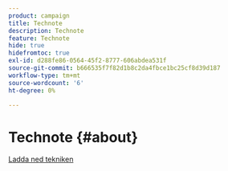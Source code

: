 ```yaml
---
product: campaign
title: Technote
description: Technote
feature: Technote
hide: true
hidefromtoc: true
exl-id: d288fe86-0564-45f2-8777-606abdea531f
source-git-commit: b666535f7f82d1b8c2da4fbce1bc25cf8d39d187
workflow-type: tm+mt
source-wordcount: '6'
ht-degree: 0%

---
```


# Technote {#about}



[Ladda ned tekniken](guidelines.pdf)

